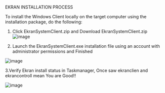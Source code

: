EKRAN INSTALLATION PROCESS

To install the Windows Client locally on the target computer using the installation package, do the following:

1. Click EkranSystemClient.zip  and Download EkranSystemClient.zip
 ![image](https://github.com/mice-love-rice/Br9/assets/126450125/6e61cfdb-826a-4b6d-a2f5-6b1274361af8)


2.	Launch the EkranSystemClient.exe installation file using an account with administrator permissions and  Finished

![image](https://github.com/mice-love-rice/Br9/assets/126450125/7f54ffae-e198-4086-8fc7-16cc49e8a3ef)


3.Verify Ekran install status in Taskmanager, Once saw ekranclien and ekrancontroll mean You are Good!!

![image](https://github.com/mice-love-rice/Br9/assets/126450125/90edde2b-a528-4649-b788-768189546c55)
